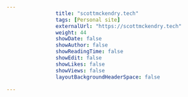 ---
                title: "scottmckendry.tech"
                tags: [Personal site]
                externalUrl: "https://scottmckendry.tech"
                weight: 44
                showDate: false
                showAuthor: false
                showReadingTime: false
                showEdit: false
                showLikes: false
                showViews: false
                layoutBackgroundHeaderSpace: false
                ---
